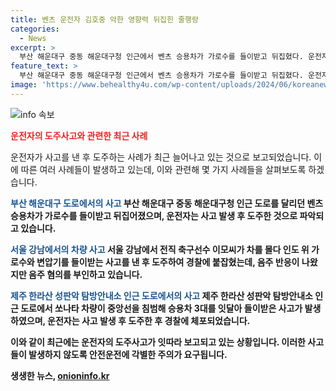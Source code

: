 ```yaml
---
title: 벤츠 운전자 김호중 악한 영향력 뒤집힌 줄행랑
categories:
  - News
excerpt: >
  부산 해운대구 중동 해운대구청 인근에서 벤츠 승용차가 가로수를 들이받고 뒤집혔다. 운전자는 사고 후 택시를 타고 도주한 것으로 파악되었으며, 경찰은 CCTV를 통해 운전자를 추적 중이다. 최근에는 전직 축구선수가 차량 사고 후 음주운전으로 검찰 조사를 받고, 무면허로 사고를 낸 운전자도 체포되었다. 이와 관련해 가수 김호중의 음주운전 사건도 회자되고 있으며, 이러한 운전자들에 대한 사고 도주 사례가 잇따라 발생하고 있다.
feature_text: >
  부산 해운대구 중동 해운대구청 인근에서 벤츠 승용차가 가로수를 들이받고 뒤집혔다. 운전자는 사고 후 택시를 타고 도주한 것으로 파악되었으며, 경찰은 CCTV를 통해 운전자를 추적 중이다. 최근에는 전직 축구선수가 차량 사고 후 음주운전으로 검찰 조사를 받고, 무면허로 사고를 낸 운전자도 체포되었다. 이와 관련해 가수 김호중의 음주운전 사건도 회자되고 있으며, 이러한 운전자들에 대한 사고 도주 사례가 잇따라 발생하고 있다.
image: 'https://www.behealthy4u.com/wp-content/uploads/2024/06/koreanews.jpg'
---
```


<p><img src="https://www.behealthy4u.com/wp-content/uploads/2024/06/koreanews.jpg" alt="info 속보" /></p>

<p><b><span style="color: #ee2323;">운전자의 도주사고와 관련한 최근 사례</span></b></p>

<p>운전자가 사고를 낸 후 도주하는 사례가 최근 늘어나고 있는 것으로 보고되었습니다. 이에 따른 여러 사례들이 발생하고 있는데, 이와 관련해 몇 가지 사례들을 살펴보도록 하겠습니다.</p>

<p><b><span style="color: #1a5490;">부산 해운대구 도로에서의 사고</span><b>
부산 해운대구 중동 해운대구청 인근 도로를 달리던 벤츠 승용차가 가로수를 들이받고 뒤집어졌으며, 운전자는 사고 발생 후 도주한 것으로 파악되고 있습니다.</p>

<p><b><span style="color: #1a5490;">서울 강남에서의 차량 사고</span><b>
서울 강남에서 전직 축구선수 이모씨가 차를 몰다 인도 위 가로수와 변압기를 들이받는 사고를 낸 후 도주하여 경찰에 붙잡혔는데, 음주 반응이 나왔지만 음주 혐의를 부인하고 있습니다.</p>

<p><b><span style="color: #1a5490;">제주 한라산 성판악 탐방안내소 인근 도로에서의 사고</span><b>
제주 한라산 성판악 탐방안내소 인근 도로에서 쏘나타 차량이 중앙선을 침범해 승용차 3대를 잇달아 들이받은 사고가 발생하였으며, 운전자는 사고 발생 후 도주한 후 경찰에 체포되었습니다.</p>

<p>이와 같이 최근에는 운전자의 도주사고가 잇따라 보고되고 있는 상황입니다. 이러한 사고들이 발생하지 않도록 안전운전에 각별한 주의가 요구됩니다.</p>
생생한 뉴스, <a href="https://onioninfo.kr" rel="dofollow">onioninfo.kr</a>


